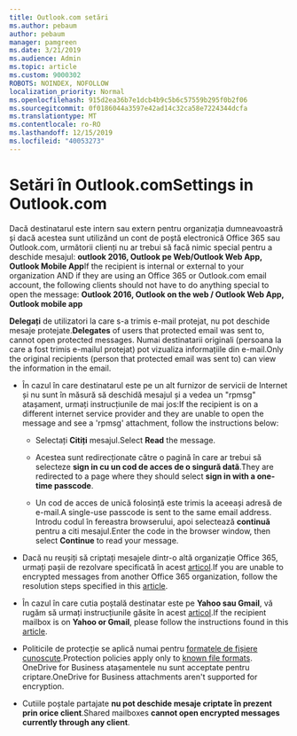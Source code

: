 ```yaml
---
title: Outlook.com setări
ms.author: pebaum
author: pebaum
manager: pamgreen
ms.date: 3/21/2019
ms.audience: Admin
ms.topic: article
ms.custom: 9000302
ROBOTS: NOINDEX, NOFOLLOW
localization_priority: Normal
ms.openlocfilehash: 915d2ea36b7e1dcb4b9c5b6c57559b295f0b2f06
ms.sourcegitcommit: 0f0186044a3597e42ad14c32ca58e7224344dcfa
ms.translationtype: MT
ms.contentlocale: ro-RO
ms.lasthandoff: 12/15/2019
ms.locfileid: "40053273"
---
```

# <a name="settings-in-outlookcom"></a><span data-ttu-id="e80f1-102">Setări în Outlook.com</span><span class="sxs-lookup"><span data-stu-id="e80f1-102">Settings in Outlook.com</span></span>

<span data-ttu-id="e80f1-103">Dacă destinatarul este intern sau extern pentru organizația dumneavoastră și dacă acestea sunt utilizând un cont de poștă electronică Office 365 sau Outlook.com, următorii clienți nu ar trebui să facă nimic special pentru a deschide mesajul: **outlook 2016, Outlook pe Web/Outlook Web App, Outlook Mobile App**</span><span class="sxs-lookup"><span data-stu-id="e80f1-103">If the recipient is internal or external to your organization AND if they are using an Office 365 or Outlook.com email account, the following clients should not have to do anything special to open the message: **Outlook 2016, Outlook on the web / Outlook Web App, Outlook mobile app**</span></span>

<span data-ttu-id="e80f1-104">**Delegați** de utilizatori la care s-a trimis e-mail protejat, nu pot deschide mesaje protejate.</span><span class="sxs-lookup"><span data-stu-id="e80f1-104">**Delegates** of users that protected email was sent to, cannot open protected messages.</span></span> <span data-ttu-id="e80f1-105">Numai destinatarii originali (persoana la care a fost trimis e-mailul protejat) pot vizualiza informațiile din e-mail.</span><span class="sxs-lookup"><span data-stu-id="e80f1-105">Only the original recipients (person that protected email was sent to) can view the information in the email.</span></span>

- <span data-ttu-id="e80f1-106">În cazul în care destinatarul este pe un alt furnizor de servicii de&nbsp;Internet și nu sunt în măsură să deschidă mesajul și a vedea un "rpmsg" atașament, urmați instrucțiunile de mai jos:</span><span class="sxs-lookup"><span data-stu-id="e80f1-106">If the recipient is on a different internet service provider and they are&nbsp;unable to open the message and see a 'rpmsg' attachment, follow the instructions below:</span></span>
    
    - <span data-ttu-id="e80f1-107">Selectați **Citiți** mesajul.</span><span class="sxs-lookup"><span data-stu-id="e80f1-107">Select **Read** the message.</span></span>
    
    - <span data-ttu-id="e80f1-108">Acestea sunt redirecționate către o pagină în care ar trebui să selecteze **sign in cu un cod de acces de o singură dată**.</span><span class="sxs-lookup"><span data-stu-id="e80f1-108">They are redirected to a page where they should select **sign in with a one-time passcode**.</span></span>
    
    - <span data-ttu-id="e80f1-109">Un cod de acces de unică folosință este trimis la aceeași adresă de e-mail.</span><span class="sxs-lookup"><span data-stu-id="e80f1-109">A single-use passcode is sent to the same email address.</span></span> <span data-ttu-id="e80f1-110">Introdu codul în fereastra browserului, apoi selectează **continuă** pentru a citi mesajul.</span><span class="sxs-lookup"><span data-stu-id="e80f1-110">Enter the code in the browser window, then select **Continue** to read your message.</span></span>

- <span data-ttu-id="e80f1-111">Dacă nu reușiți să criptați mesajele dintr-o altă organizație Office 365, urmați pașii de rezolvare specificată în acest [articol](https://support.office.com/article/known-issues-opening-irm-protected-emails-sent-from-users-in-other-office-365-organizations-0dec0593-a05d-4aa2-8445-9311ebab3164).</span><span class="sxs-lookup"><span data-stu-id="e80f1-111">If you are unable to encrypted messages from another Office 365 organization, follow the resolution steps specified in this [article](https://support.office.com/article/known-issues-opening-irm-protected-emails-sent-from-users-in-other-office-365-organizations-0dec0593-a05d-4aa2-8445-9311ebab3164).</span></span>

- <span data-ttu-id="e80f1-112">În cazul în care cutia poștală destinatar este pe **Yahoo sau Gmail**, vă</span> rugăm să urmați instrucțiunile găsite în acest [articol](https://support.office.com/article/how-do-i-open-a-protected-message-1157a286-8ecc-4b1e-ac43-2a608fbf3098).</span><span class="sxs-lookup"><span data-stu-id="e80f1-112">If the recipient mailbox is on **Yahoo or Gmail**, please follow the instructions</span> found in this [article](https://support.office.com/article/how-do-i-open-a-protected-message-1157a286-8ecc-4b1e-ac43-2a608fbf3098).</span></span>

- <span data-ttu-id="e80f1-113">Politicile de protecție se aplică numai pentru [formatele de fișiere cunoscute](https://docs.microsoft.com/azure/information-protection/rms-client/client-admin-guide-file-types).</span><span class="sxs-lookup"><span data-stu-id="e80f1-113">Protection policies apply only to [known file formats](https://docs.microsoft.com/azure/information-protection/rms-client/client-admin-guide-file-types).</span></span> <span data-ttu-id="e80f1-114">OneDrive for Business atașamentele nu sunt acceptate pentru criptare.</span><span class="sxs-lookup"><span data-stu-id="e80f1-114">OneDrive for Business attachments aren't supported for encryption.</span></span>

- <span data-ttu-id="e80f1-115">Cutiile poștale partajate **nu pot deschide mesaje criptate în prezent prin orice client**.</span><span class="sxs-lookup"><span data-stu-id="e80f1-115">Shared mailboxes **cannot open encrypted messages currently through any client**.</span></span> 
